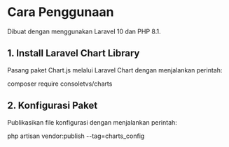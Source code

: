 # Cara Penggunaan

Dibuat dengan menggunakan Laravel 10 dan PHP 8.1.

## 1. Install Laravel Chart Library

Pasang paket Chart.js melalui Laravel Chart dengan menjalankan perintah:

  composer require consoletvs/charts

## 2. Konfigurasi Paket

Publikasikan file konfigurasi dengan menjalankan perintah:

  php artisan vendor:publish --tag=charts_config

